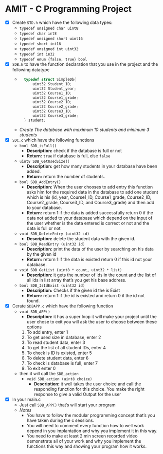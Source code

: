 # AMIT - C Programming Project

- [x] Create `STD.h` which have the following data types:
    - `typedef unsigned char uint8`
    - `typedef char int8`
    - `typedef unsigned short uint16`
    - `typedef short int16`
    - `typedef unsigned int uint32`
    - `typedef int in32`
    - `typedef enum {false, true} bool`
- [x] `SDB.h` to have the function declaration that you use in the project and the following datatype
    - ```c
        typedef struct SimpleDb{
            uint32 Student_ID;
            uint32 Student_year;
            uint32 Course1_ID;
            uint32 Course1_grade;
            uint32 Course2_ID;
            uint32 Course2_grade;
            uint32 Course3_ID;
            uint32 Course3_grade;
        } student;
        ```
    - *Create The database with maximum 10 students and minimum 3 students*
- [x] `SDC.c` which have the following functions
    - `bool SDB_isFull()`
        - __Description:__ check if the database is full or not
        - __Return:__ `true` if database is full, else `false`
    - `uint8 SDB_GetUsedSize()`
        - __Description:__ get how many students in your database have been added.
        - __Return:__ return the number of students.
    - `bool SDB_AddEntry()`
        * __Description:__ When the user chooses to add entry this function asks him for the required data in the database to add one student which is his (id, year, Course1_ID, Course1_grade, Course2_ID, Course2_grade, Course3_ID, and Course3_grade) and then add to your database.
        * __Return:__ return 1 if the data is added successfully return 0 if the data not added to your database which depend on the input of the user whether is the data entered is correct or not and the data is full or not
    - `void SDB_DeleteEntry (uint32 id)`
        * __Description:__ delete the student data with the given id.
    - `bool SDB_ReadEntry (uint32 id)`
        * __Description:__ print the data of the user by searching on his data by the given id
        * __Return:__ return 1 if the data is existed return 0 if this id not your database.
    - `void SDB_GetList (uint8 * count, uint32 * list) `
        * __Description:__ it gets the number of ids in the count and the list of all ids in list array that’s you get his base address.
    - `bool SDB_IsIdExist (uint32 id)`
        * __Description:__ Checks if the given id the is Exist
        * __Return:__ return 1 if the id is existed and return 0 if the id not found.
- [x] Cerate `SDBAPP.c` which have the following function
    - `void SDB_APP()`
        * __Description:__ it has a super loop it will make your project until the user chose to exit you will ask the user to choose between these options
        1. To add entry, enter 1
        2. To get used size in database, enter 2
        3. To read student data, enter 3
        4. To get the list of all student IDs, enter 4
        5. To check is ID is existed, enter 5
        6. To delete student data, enter 6
        7. To check is database is full, enter 7
        8. To exit enter 0
    - then it will call the `SDB_action`
        - `void SDB_action (uint8 choice)`
            - __Description:__ it well takes the user choice and call the responding function for this choice. You make the right response to give a valid Output for the user
- [x] In your main.c
    - Just call `SDB_APP()` that’s will start your program
    - *Notes*
        - You have to follow the modular programming concept that’s you have taken during the c sessions.
        - You will need to comment every function how to well work depend in you implantation and why you implement it in this way.
        - You need to make at least 2 min screen recorded video demonstrate all of your work and why you implement the functions this way and showing your program how it works.